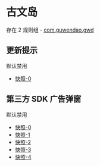 # 古文岛

存在 2 规则组 - [com.guwendao.gwd](/src/apps/com.guwendao.gwd.ts)

## 更新提示

默认禁用

- [快照-0](https://i.gkd.li/i/12776605)

## 第三方 SDK 广告弹窗

默认禁用

- [快照-0](https://i.gkd.li/i/12776607)
- [快照-1](https://i.gkd.li/i/12777151)
- [快照-2](https://i.gkd.li/i/12781344)
- [快照-3](https://i.gkd.li/i/12924728)
- [快照-4](https://i.gkd.li/i/12781327)
